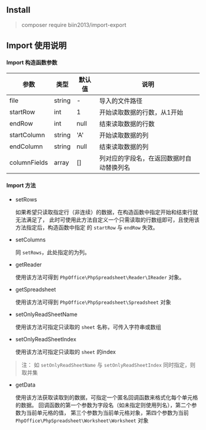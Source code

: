 ## Install

> composer require biin2013/import-export

## Import 使用说明

#### Import 构造函数参数

参数 | 类型 | 默认值 | 说明
---- | ----- | ----- | ----
file | string | - | 导入的文件路径
startRow | int | 1 | 开始读取数据的行数，从1开始
endRow | int | null | 结束读取数据的行数
startColumn | string | 'A' | 开始读取数据的列
endColumn | string | null | 结束读取数据的列
columnFields | array | [] | 列对应的字段名，在返回数据时自动替换列名

#### Import 方法

* setRows

  如果希望只读取指定行（非连续）的数据，在构造函数中指定开始和结束行就无法满足了， 此时可使用此方法自定义一个只需读取的行数组即可，且使用该方法指定后，构造函数中指定 的 `startRow` 与 `endRow` 失效。


* setColumns

  同 `setRows`，此处指定的为列。


* getReader

  使用该方法可得到 `PhpOffice\PhpSpreadsheet\Reader\IReader` 对象。


* getSpreadsheet

  使用该方法可得到 `PhpOffice\PhpSpreadsheet\Spreadsheet` 对象


* setOnlyReadSheetName

  使用该方法可指定只读取的 `sheet` 名称，可传入字符串或数组


* setOnlyReadSheetIndex

  使用该方法可指定只读取的 `sheet` 的index

> 注： 如 `setOnlyReadSheetName` 与 `setOnlyReadSheetIndex` 同时指定，则取并集

* getData

  使用该方法获取读取到的数据，可指定一个匿名回调函数来格式化每个单元格的数据。 回调函数的第一个参数为字段名（如未指定则使用列名），第二个参数为当前单元格的值，
  第三个参数为当前单元格对象，第四个参数为当前 `PhpOffice\PhpSpreadsheet\Worksheet\Worksheet` 对象
